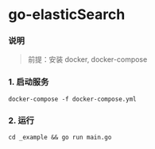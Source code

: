 # go-elasticSearch

### 说明

> 前提：安装 docker, docker-compose


### 1. 启动服务

```text
docker-compose -f docker-compose.yml
```

### 2. 运行

```text
cd _example && go run main.go
```